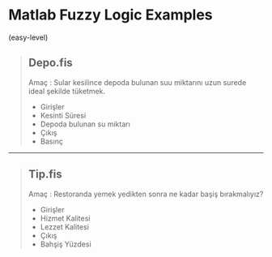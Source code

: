 # Matlab Fuzzy Logic Examples
(easy-level)

> ## Depo.fis
> Amaç : Sular kesilince depoda bulunan suu miktarını uzun surede ideal şekilde tüketmek.
> * Girişler
>  * Kesinti Süresi
>  * Depoda bulunan su miktarı
> * Çıkış
>  * Basınç

---

> ## Tip.fis
> Amaç : Restoranda yemek yedikten sonra ne kadar başiş bırakmalıyız?
> * Girişler
>  * Hizmet Kalitesi
>  * Lezzet Kalitesi
> * Çıkış
>  * Bahşiş Yüzdesi
